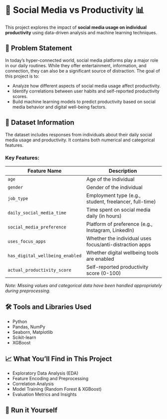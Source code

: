 # 📱 Social Media vs Productivity 📊

This project explores the impact of **social media usage on individual productivity** using data-driven analysis and machine learning techniques.

## 🧠 Problem Statement

In today’s hyper-connected world, social media platforms play a major role in our daily routines. While they offer entertainment, information, and connection, they can also be a significant source of distraction. The goal of this project is to:

- Analyze how different aspects of social media usage affect productivity.
- Identify correlations between user habits and self-reported productivity scores.
- Build machine learning models to predict productivity based on social media behavior and digital well-being factors.

## 📂 Dataset Information

The dataset includes responses from individuals about their daily social media usage and productivity. It contains both numerical and categorical features.

### Key Features:

| Feature Name                      | Description |
|----------------------------------|-------------|
| `age`                            | Age of the individual |
| `gender`                         | Gender of the individual |
| `job_type`                       | Employment type (e.g., student, freelancer, full-time) |
| `daily_social_media_time`       | Time spent on social media daily (in hours) |
| `social_media_preference`       | Platform of preference (e.g., Instagram, LinkedIn) |
| `uses_focus_apps`               | Whether the individual uses focus/anti-distraction apps |
| `has_digital_wellbeing_enabled` | Whether digital wellbeing tools are enabled |
| `actual_productivity_score`     | Self-reported productivity score (0-100) |

_Note: Missing values and categorical data have been handled appropriately during preprocessing._

## 🛠️ Tools and Libraries Used

- Python
- Pandas, NumPy
- Seaborn, Matplotlib
- Scikit-learn
- XGBoost

## 📈 What You’ll Find in This Project

- Exploratory Data Analysis (EDA)
- Feature Encoding and Preprocessing
- Correlation Analysis
- Model Training (Random Forest & XGBoost)
- Evaluation Metrics and Insights

## 🚀 Run it Yourself
